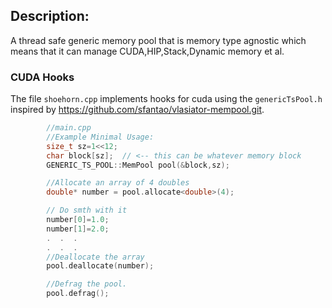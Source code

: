 
## Description: 
A thread safe generic memory pool that is memory type agnostic which means that it can manage CUDA,HIP,Stack,Dynamic memory et al.

### CUDA Hooks
The file ```shoehorn.cpp``` implements hooks for cuda using the ```genericTsPool.h``` inspired by https://github.com/sfantao/vlasiator-mempool.git.

```c++
        //main.cpp
        //Example Minimal Usage:
        size_t sz=1<<12;
        char block[sz];  // <-- this can be whatever memory block
        GENERIC_TS_POOL::MemPool pool(&block,sz);

        //Allocate an array of 4 doubles
        double* number = pool.allocate<double>(4);

        // Do smth with it
        number[0]=1.0;
        number[1]=2.0;
        .  .  .
        .  .  .
        //Deallocate the array
        pool.deallocate(number);

        //Defrag the pool.
        pool.defrag();

```
